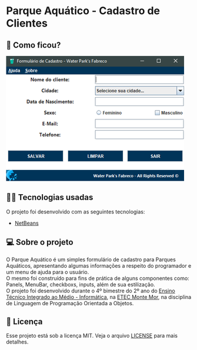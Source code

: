 # Parque Aquático - Cadastro de Clientes

## :eyes: Como ficou?

<img src="/projectImages/tela-projeto.png" width="auto" height="340px"></img>

## :man_technologist: Tecnologias usadas

O projeto foi desenvolvido com as seguintes tecnologias:
- [NetBeans](https://netbeans.org)

## :computer: Sobre o projeto

O Parque Aquático é um simples formulário de cadastro para Parques Aquáticos, apresentando algumas informações a respeito do programador e um menu de ajuda para o usuário.<br/>
O mesmo foi construído para fins de prática de alguns componentes como: Panels, MenuBar, checkboxs, inputs, além de sua estilização.<br/>
O projeto foi desenvolvido durante o 4º bimestre do 2º ano do [Ensino Técnico Integrado ao Médio - Informática](http://www.etecmontemor.com.br//index.php/course/show/9), na [ETEC Monte Mor](http://www.etecmontemor.com.br), na disciplina de Linguagem de Programação Orientada a Objetos.


## :memo: Licença

Esse projeto está sob a licença MIT. Veja o arquivo [LICENSE](LICENSE.md) para mais detalhes.
